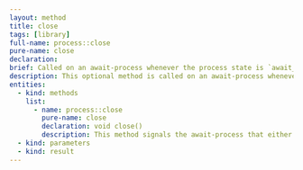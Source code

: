 ```yaml
---
layout: method
title: close
tags: [library]
full-name: process::close
pure-name: close
declaration:
brief: Called on an await-process whenever the process state is `await_forever` and the incoming queue went dry.
description: This optional method is called on an await-process whenever the process state is `await_forever` and the incoming queue went dry. As well it is called when an exception is thrown while calling `await` or `yield` and no `set_error()`is available. 
entities:
  - kind: methods
    list:
      - name: process::close
        pure-name: close
        declaration: void close()
        description: This method signals the await-process that either the queue of incoming values went dry or an error happened.
  - kind: parameters
  - kind: result
---
```

